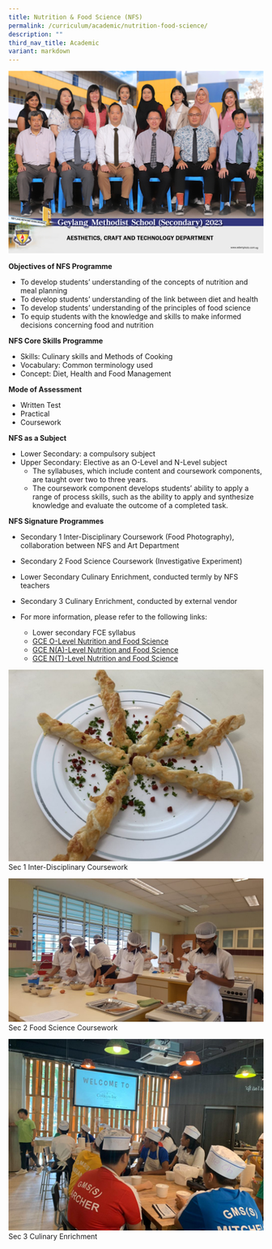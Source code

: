 ```yaml
---
title: Nutrition & Food Science (NFS)
permalink: /curriculum/academic/nutrition-food-science/
description: ""
third_nav_title: Academic
variant: markdown
---
```

![](/images/aesthetics__craft_and_technology_department_2.jpg)

**Objectives of NFS Programme**

*   To develop students’ understanding of the concepts of nutrition and meal planning
*   To develop students’ understanding of the link between diet and health
*   To develop students’ understanding of the principles of food science
*   To equip students with the knowledge and skills to make informed decisions concerning food and nutrition

**NFS Core Skills Programme**

*   Skills: Culinary skills and Methods of Cooking
*   Vocabulary: Common terminology used
*   Concept: Diet, Health and Food Management

**Mode of Assessment**

*   Written Test
*   Practical
*   Coursework

**NFS as a Subject**

*   Lower Secondary: a compulsory subject
*   Upper Secondary: Elective as an O-Level and N-Level subject
    *   The syllabuses, which include content and coursework components, are taught over two to three years.
    *   The coursework component develops students’ ability to apply a range of process skills, such as the ability to apply and synthesize knowledge and evaluate the outcome of a completed task.

**NFS Signature Programmes**

*   Secondary 1 Inter-Disciplinary Coursework (Food Photography), collaboration between NFS and Art Department
*   Secondary 2 Food Science Coursework (Investigative Experiment)
*   Lower Secondary Culinary Enrichment, conducted termly by NFS teachers
*   Secondary 3 Culinary Enrichment, conducted by external vendor

*   For more information, please refer to the following links:
    *   Lower secondary FCE syllabus
    *   [GCE O-Level Nutrition and Food Science](https://www.seab.gov.sg/docs/default-source/national-examinations/syllabus/olevel/2024syllabus/6097_y24_sy.pdf)
    *   [GCE N(A)-Level Nutrition and Food Science](https://www.seab.gov.sg/docs/default-source/national-examinations/syllabus/nlevel/2024syllabus/6073_y24_sy.pdf)
    *   [GCE N(T)-Level Nutrition and Food Science](https://www.seab.gov.sg/docs/default-source/national-examinations/syllabus/nlevel/2024syllabus/5979_y24_sy.pdf)

![](/images/Cheese-BT_Isaac-1024x768.jpg)
Sec 1 Inter-Disciplinary Coursework 

![](/images/Sec-2-Food-Sci-3-1024x576.jpg)
Sec 2 Food Science Coursework 

![](/images/S3-Culinary-1-1024x768.jpeg)
Sec 3 Culinary Enrichment